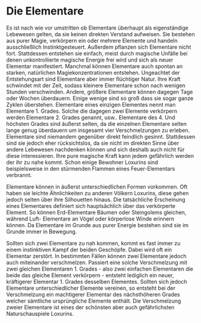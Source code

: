 # Die Elementare 

 Es ist nach wie vor umstritten ob Elementare überhaupt als eigenständige Lebewesen gelten, da sie keinen direkten Verstand aufweisen. Sie bestehen aus purer Magie, verkörpern ein oder mehrere Elemente und handeln ausschließlich Instinktgesteuert. Außerdem pflanzen sich Elementare nicht fort. Stattdessen entstehen sie einfach, meist durch magische Unfälle bei denen unkontrollierte magische Energie frei wird und sich als neuer Elementar manifestiert. Manchmal können Elementare auch spontan an starken, natürlichen Magiekonzentrationen entstehen. Ungeachtet der Entstehungsart sind Elementare aber immer flüchtiger Natur. Ihre Kraft schwindet mit der Zeit, sodass kleinere Elementare schon nach wenigen Stunden verschwinden. Andere, größere Elementare können dagegen Tage oder Wochen überdauern. Einige wenige sind so groß dass sie sogar ganze Zyklen überstehen.
 Elementare eines einzigen Elementes nennt man Elementare 1. Grades. Solche die dagegen zwei Elemente verkörpern werden Elementare 2. Grades genannt, usw..
 Elementare des 4. Und höchsten Grades sind äußerst selten, da die einzelnen Elementare selten lange genug überdauern um insgesamt vier Verschmelzungen zu erleben.
 Elementare sind niemandem gegenüber direkt feindlich gesinnt. Stattdessen sind sie jedoch eher rücksichtslos, da sie nicht im direkten Sinne über andere Lebewesen nachdenken können und sich deshalb auch nicht für diese interessieren. Ihre pure magische Kraft kann jedem gefährlich werden der ihr zu nahe kommt. Schon einige Bewohner Loxurins sind beispielsweise in den stürmenden Flammen eines Feuer-Elementars verbrannt.


 Elementare können in äußerst unterschiedlichen Formen vorkommen. Oft haben sie leichte Ähnlichkeiten zu anderen Völkern Loxurins, diese gehen jedoch selten über ihre Silhouetten hinaus. Die tatsächliche Erscheinung eines Elementares definiert sich hauptsächlich über das verkörperte Element. So können Erd-Elementare Bäumen oder Steingolems gleichen, während Luft- Elementare an Vögel oder körperlose Winde erinnern können. Da Elementare im Grunde aus purer Energie bestehen sind sie im Grunde immer in Bewegung.


 Sollten sich zwei Elementare zu nah kommen, kommt es fast immer zu einem instinktiven Kampf der beiden Geschöpfe. Dabei wird oft ein Elementar zerstört.
 In bestimmten Fällen können zwei Elementare jedoch auch miteinander verschmelzen. Passiert eine solche Verschmelzung mit zwei gleichen Elementaren 1. Grades - also zwei einfachen Elementaren die beide das gleiche Element verkörpern - entsteht lediglich ein neuer, kräftigerer Elementar 1. Grades desselben Elementes. Sollten sich jedoch Elementare unterschiedlicher Elemente vereinen, so entsteht bei der Verschmelzung ein machtigerer Elementar des nächsthöheren Grades welcher sämtliche ursprüngliche Elemente enthält.
 Die Verschmelzung zweier Elementare ist eines der schönsten aber auch gefährlichsten Naturschauspiele Loxurins.